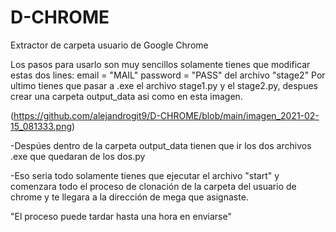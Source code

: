 # D-CHROME
Extractor de carpeta usuario de Google Chrome

Los pasos para usarlo son muy sencillos solamente tienes que modificar estas dos lines:
email = "MAIL"
password = "PASS" del archivo "stage2"
Por ultimo tienes que pasar a .exe el archivo stage1.py y el stage2.py, despues crear una carpeta output_data asi como en esta imagen.

(https://github.com/alejandrogit9/D-CHROME/blob/main/imagen_2021-02-15_081333.png)

-Despúes dentro de la carpeta output_data tienen que ir los dos archivos .exe que quedaran de los dos.py

-Eso seria todo solamente tienes que ejecutar el archivo "start" y comenzara todo el proceso de clonación de la carpeta del usuario de chrome y te llegara a la dirección de mega que asignaste.

"El proceso puede tardar hasta una hora en enviarse"
